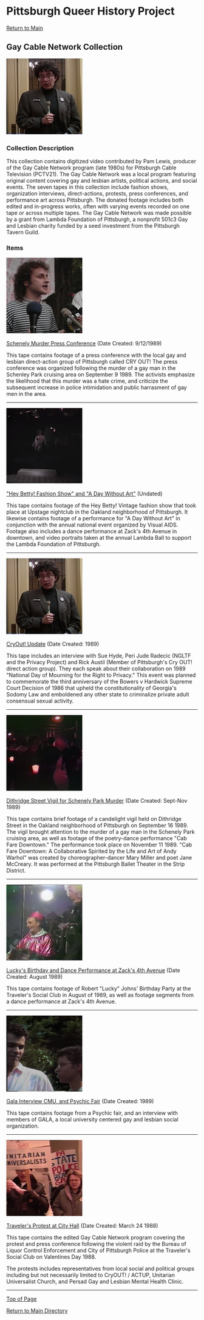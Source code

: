 # Pittsburgh Queer History Project

[Return to Main](https://github.com/happle-happle/pqhp-digital-archive/tree/main)

## Gay Cable Network Collection

[![cryout! right to privacy conference speaker](/collections/GCN-Collection/image-files/cryoutthumb.png)](https://github.com/happle-happle/pqhp-digital-archive/blob/main/collections/GCN-Collection/GCN-Description.md)

### Collection Description
This collection contains digitized video contributed by Pam Lewis, producer of the Gay Cable Network program (late 1980s) for Pittsburgh Cable Television (PCTV21). The Gay Cable Network was a local program featuring original content covering gay and lesbian artists, political actions, and social events. The seven tapes in this collection include fashion shows, organization interviews, direct-actions, protests, press conferences, and performance art across Pittsburgh.
The donated footage includes both edited and in-progress works, often with varying events recorded on one tape or across multiple tapes. The Gay Cable Network was made possible by a grant from Lambda Foundation of Pittsburgh, a nonprofit 501c3 Gay and Lesbian charity funded by a seed investment from the Pittsburgh Tavern Guild.


### Items
[![white male with curley brown hair speaking to reporters](/collections/GCN-Collection/image-files/pressconthumb.png)](https://vimeo.com/454175514)

[Schenely Murder Press Conference](https://vimeo.com/454175514)
(Date Created: 9/12/1989)

This tape contains footage of a press conference with the local gay and lesbian direct-action group of Pittsburgh called CRY OUT! The press conference was organized following the murder of a gay man in the Schenley Park cruising area on September 9 1989. The activists emphasize the likelihood that this murder was a hate crime, and criticize the subsequent increase in police intimidation and public harrasment of gay men in the area.

---

[![dark room with catwalk](/collections/GCN-Collection/image-files/daywithoutthumb.png)](https://vimeo.com/454178696)

["Hey Betty! Fashion Show" and "A Day Without Art"](https://vimeo.com/454178696)
(Undated)

This tape contains footage of the Hey Betty! Vintage fashion show that took place at Upstage nightclub in the Oakland neighborhood of Pittsburgh. It likewise contains footage of a performance for "A Day Without Art" in conjunction with the annual national event organized by Visual AIDS. Footage also includes a dance performance at Zack's 4th Avenue in downtown, and video portraits taken at the annual Lambda Ball to support the Lambda Foundation of Pittsburgh.

---

[![cryout! right to privacy conference speaker](/collections/GCN-Collection/image-files/cryoutthumb.png)](https://vimeo.com/454188502)

[CryOut! Update](https://vimeo.com/454188502)
(Date Created: 1989)

This tape includes an interview with Sue Hyde, Peri Jude Radecic (NGLTF and the Privacy Project) and Rick Austil (Member of Pittsburgh's Cry OUT! direct action group). They each speak about their collaboration on 1989 "National Day of Mourning for the Right to Privacy." This event was planned to commemorate the third anniversary of the Bowers v Hardwick Supreme Court Decision of 1986 that upheld the constitutionality of Georgia's Sodomy Law and emboldened any other state to criminalize private adult consensual sexual activity.

---

[![candles in cups held by figures in dark](/collections/GCN-Collection/image-files/vigilthumb.png)](https://vimeo.com/454190723)

[Dithridge Street Vigil for Schenely Park Murder](https://vimeo.com/454190723)
(Date Created: Sept-Nov 1989)

This tape contains brief footage of a candelight vigil held on Dithridge Street in the Oakland neighborhood of Pittsburgh on September 16 1989. The vigil brought attention to the murder of a gay man in the Schenely Park cruising area, as well as footage of the poetry-dance performance "Cab Fare Downtown." The performance took place on November 11 1989. "Cab Fare Downtown: A Collaborative Spirited by the Life and Art of Andy Warhol" was created by choreographer-dancer Mary Miller and poet Jane McCreary. It was performed at the Pittsburgh Ballet Theater in the Strip District.

---

[![a white man sits on a chair with a shiny red cape and plastic crown](/collections/GCN-Collection/image-files/luckybdaythumb.png)](https://vimeo.com/454196835)

[Lucky's Birthday and Dance Performance at Zack's 4th Avenue](https://vimeo.com/454196835)
(Date Created: August 1989)

This tape contains footage of Robert "Lucky" Johns' Birthday Party at the Traveler's Social Club in August of 1989, as well as footage segments from a dance performance at Zack's 4th Avenue.

---

[![Young white person from neck up being interviewed](/collections/GCN-Collection/image-files/galainterviewthumb.png)](https://vimeo.com/454198502)

[Gala Interview CMU, and Psychic Fair](https://vimeo.com/454198502)
(Date Created: 1989)

This tape contains footage from a Psychic fair, and an interview with members of GALA, a local university centered gay and lesbian social organization.

---

[![protesters on grant st in downtown pittsburgh protesting police violence](/collections/GCN-Collection/image-files/protestthumb.png)](https://vimeo.com/454205368)

[Traveler's Protest at City Hall](https://vimeo.com/454205368)
(Date Created: March 24 1988)

This tape contains the edited Gay Cable Network program covering the protest and press conference following the violent raid by the Bureau of Liquor Control Enforcement and City of Pittsburgh Police at the Traveler's Social Club on Valentines Day 1988.

The protests includes representatives from local social and political groups including but not necessarily limited to CryOUT! / ACTUP, Unitarian Universalist Church, and Persad Gay and Lesbian Mental Health Clinic.


--- 

[Top of Page](#pittsburgh-queer-history-project)

[Return to Main Directory](https://github.com/happle-happle/pqhp-digital-archive/tree/main)
